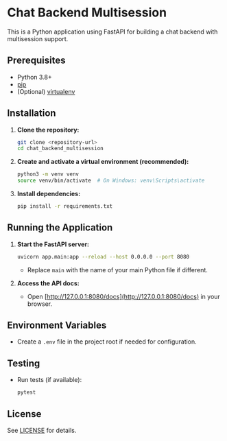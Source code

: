 # Chat Backend Multisession

This is a Python application using FastAPI for building a chat backend with multisession support.

## Prerequisites

- Python 3.8+
- [pip](https://pip.pypa.io/en/stable/installation/)
- (Optional) [virtualenv](https://virtualenv.pypa.io/en/latest/)

## Installation

1. **Clone the repository:**
    ```bash
    git clone <repository-url>
    cd chat_backend_multisession
    ```

2. **Create and activate a virtual environment (recommended):**
    ```bash
    python3 -m venv venv
    source venv/bin/activate  # On Windows: venv\Scripts\activate
    ```

3. **Install dependencies:**
    ```bash
    pip install -r requirements.txt
    ```

## Running the Application

1. **Start the FastAPI server:**
    ```bash
    uvicorn app.main:app --reload --host 0.0.0.0 --port 8080
    ```
    - Replace `main` with the name of your main Python file if different.

2. **Access the API docs:**
    - Open [http://127.0.0.1:8080/docs](http://127.0.0.1:8080/docs) in your browser.

## Environment Variables

- Create a `.env` file in the project root if needed for configuration.

## Testing

- Run tests (if available):
  ```bash
  pytest
  ```

## License

See [LICENSE](LICENSE) for details.